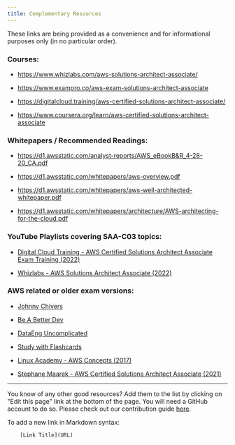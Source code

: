 ```yaml
---
title: Complementary Resources
---
```

These links are being provided as a convenience and for informational purposes only (in no particular order).


### Courses:

- https://www.whizlabs.com/aws-solutions-architect-associate/

- https://www.exampro.co/aws-exam-solutions-architect-associate

- https://digitalcloud.training/aws-certified-solutions-architect-associate/

- https://www.coursera.org/learn/aws-certified-solutions-architect-associate


### Whitepapers / Recommended Readings:

- https://d1.awsstatic.com/analyst-reports/AWS_eBookB&R_4-28-20_CA.pdf

- https://d1.awsstatic.com/whitepapers/aws-overview.pdf

- https://d1.awsstatic.com/whitepapers/aws-well-architected-whitepaper.pdf

- https://d1.awsstatic.com/whitepapers/architecture/AWS-architecting-for-the-cloud.pdf

### YouTube Playlists covering SAA-C03 topics:       

- [Digital Cloud Training - AWS Certified Solutions Architect Associate Exam Training (2022)](https://youtube.com/playlist?list=PLzde74P_a04d1roElg9DPWm5Bmavhi_97)

- [Whizlabs - AWS Solutions Architect Associate (2022)](https://www.youtube.com/playlist?list=PLE17r5uStneIi4a8_PVYUJz8K1BcjDJiy)

### AWS related or older exam versions:

- [Johnny Chivers](https://www.youtube.com/playlist?list=PL8JO6Q_xfjenBPR9uT_G55UdSd5PYjt1D)

- [Be A Better Dev](https://www.youtube.com/@BeABetterDev)

- [DataEng Uncomplicated](https://www.youtube.com/@DataEngUncomplicated/videos)

- [Study with Flashcards](https://app.studysmarter.de/studysets/12509886?ref=De9XSq6p0Sv0feKLejyFXJISMZSQkuw9)

- [Linux Academy - AWS Concepts (2017)](https://www.youtube.com/playlist?list=PLv2a_5pNAko2Jl4Ks7V428ttvy-Fj4NKU)

- [Stephane Maarek - AWS Certified Solutions Architect Associate (2021)](https://www.youtube.com/playlist?list=PLt1SIbA8guuusDOIqQuiFKerF_4_nQ_Xs)

----------------

You know of any other good resources? Add them to the list by clicking on "Edit this page" link at the bottom of the page. You will need a GitHub account to do so. Please check out our contribution guide [here](https://github.com/inspiringsource/aws-solutions-architect/blob/master/CONTRIBUTING.md).

To add a new link in Markdown syntax:
    
```
    [Link Title](URL)
```
